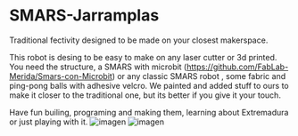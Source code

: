# SMARS-Jarramplas
Traditional fectivity designed to be made on your closest makerspace. 

This robot is desing to be easy to make on any laser cutter or 3d printed. You need the structure, a SMARS with microbit (https://github.com/FabLab-Merida/Smars-con-Microbit) or any classic SMARS robot , some fabric and ping-pong balls with adhesive velcro. We painted and added stuff to ours to make it closer to the traditional one, but its better if you give it your touch.

Have fun builing, programing and making them, learning about Extremadura or just playing with it. 
![imagen](https://github.com/user-attachments/assets/b90948c7-d800-4449-a8c0-6efd814d4dbc)
![imagen](https://github.com/user-attachments/assets/09593c52-eee3-42e3-81e1-330377de3c1e)
